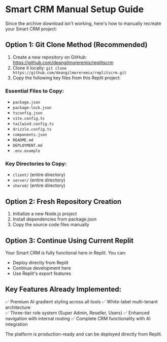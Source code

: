 # Smart CRM Manual Setup Guide

Since the archive download isn't working, here's how to manually recreate your Smart CRM project:

## Option 1: Git Clone Method (Recommended)

1. Create a new repository on GitHub: https://github.com/deangilmoreremix/replitscrm
2. Clone it locally: `git clone https://github.com/deangilmoreremix/replitscrm.git`
3. Copy the following key files from this Replit project:

### Essential Files to Copy:
- `package.json`
- `package-lock.json`
- `tsconfig.json`
- `vite.config.ts`
- `tailwind.config.ts`
- `drizzle.config.ts`
- `components.json`
- `README.md`
- `DEPLOYMENT.md`
- `.env.example`

### Key Directories to Copy:
- `client/` (entire directory)
- `server/` (entire directory)
- `shared/` (entire directory)

## Option 2: Fresh Repository Creation

1. Initialize a new Node.js project
2. Install dependencies from package.json
3. Copy the source code files manually

## Option 3: Continue Using Current Replit

Your Smart CRM is fully functional here in Replit. You can:
- Deploy directly from Replit
- Continue development here
- Use Replit's export features

## Key Features Already Implemented:
✅ Premium AI gradient styling across all tools
✅ White-label multi-tenant architecture  
✅ Three-tier role system (Super Admin, Reseller, Users)
✅ Enhanced navigation with internal routing
✅ Complete CRM functionality with AI integration

The platform is production-ready and can be deployed directly from Replit.